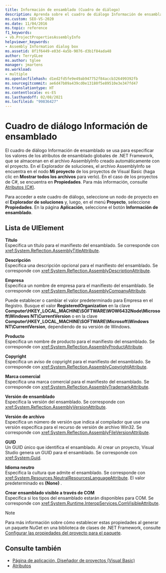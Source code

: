 ```yaml
---
title: Información de ensamblado (Cuadro de diálogo)
description: Aprenda sobre el cuadro de diálogo Información de ensamblado y cómo se utiliza para especificar los valores de los atributos de ensamblado globales de .NET Framework.
ms.custom: SEO-VS-2020
ms.date: 11/04/2016
ms.topic: reference
f1_keywords:
- vb.ProjectPropertiesAssemblyInfo
helpviewer_keywords:
- Assembly Information dialog box
ms.assetid: 8f1f6449-e03d-4a5b-9076-d3b1f84ada48
author: TerryGLee
ms.author: tglee
manager: jmartens
ms.workload:
- multiple
ms.openlocfilehash: d1ed2fd5fe9e49ab947752f84accb326499392fb
ms.sourcegitcommit: ae6d47b09a439cd0e13180f5e89510e3e347fd47
ms.translationtype: HT
ms.contentlocale: es-ES
ms.lasthandoff: 02/08/2021
ms.locfileid: "99836427"
---
```

# <a name="assembly-information-dialog-box"></a>Cuadro de diálogo Información de ensamblado

El cuadro de diálogo Información de ensamblado se usa para especificar los valores de los atributos de ensamblado globales de .NET Framework, que se almacenan en el archivo AssemblyInfo creado automáticamente con el proyecto. En el Explorador de soluciones, el archivo AssemblyInfo se encuentra en el nodo **Mi proyecto** de los proyectos de Visual Basic (haga clic en **Mostrar todos los archivos** para verlo). En el caso de los proyectos de C#, se encuentra en **Propiedades**. Para más información, consulte [Atributos (C#)](/dotnet/csharp/programming-guide/concepts/attributes/index).

Para acceder a este cuadro de diálogo, seleccione un nodo de proyecto en el **Explorador de soluciones** y, luego, en el menú **Proyecto**, seleccione **Propiedades**. En la página **Aplicación**, seleccione el botón **Información de ensamblado**.

## <a name="uielement-list"></a>Lista de UIElement

**Título**\
Especifica un título para el manifiesto del ensamblado. Se corresponde con <xref:System.Reflection.AssemblyTitleAttribute>.

**Descripción**\
Especifica una descripción opcional para el manifiesto del ensamblado. Se corresponde con <xref:System.Reflection.AssemblyDescriptionAttribute>.

**Empresa**\
Especifica un nombre de empresa para el manifiesto del ensamblado. Se corresponde con <xref:System.Reflection.AssemblyCompanyAttribute>.

Puede establecer o cambiar el valor predeterminado para Empresa en el Registro. Busque el valor **RegisteredOrganization** en la clave **Computer\HKEY_LOCAL_MACHINE\SOFTWARE\WOW6432Node\Microsoft\Windows NT\CurrentVersion** o en la clave **Computer\HKEY_LOCAL_MACHINE\SOFTWARE\Microsoft\Windows NT\CurrentVersion**, dependiendo de su versión de Windows.

**Producto**\
Especifica un nombre de producto para el manifiesto del ensamblado. Se corresponde con <xref:System.Reflection.AssemblyProductAttribute>.

**Copyright**\
Especifica un aviso de copyright para el manifiesto del ensamblado. Se corresponde con <xref:System.Reflection.AssemblyCopyrightAttribute>.

**Marca comercial**\
Especifica una marca comercial para el manifiesto del ensamblado. Se corresponde con <xref:System.Reflection.AssemblyTrademarkAttribute>.

**Versión de ensamblado**\
Especifica la versión del ensamblado. Se corresponde con <xref:System.Reflection.AssemblyVersionAttribute>.

**Versión de archivo**\
Especifica un número de versión que indica al compilador que use una versión específica para el recurso de versión de archivo Win32. Se corresponde con <xref:System.Reflection.AssemblyFileVersionAttribute>.

**GUID**\
Un GUID único que identifica el ensamblado. Al crear un proyecto, Visual Studio genera un GUID para el ensamblado. Se corresponde con <xref:System.Guid>.

**Idioma neutro**\
Especifica la cultura que admite el ensamblado. Se corresponde con <xref:System.Resources.NeutralResourcesLanguageAttribute>. El valor predeterminado es **(None)** .

**Crear ensamblado visible a través de COM**\
Especifica si los tipos del ensamblado estarán disponibles para COM. Se corresponde con <xref:System.Runtime.InteropServices.ComVisibleAttribute>.

> [!NOTE]
> Para más información sobre cómo establecer estas propiedades al generar un paquete NuGet en una biblioteca de clases de .NET Framework, consulte [Configurar las propiedades del proyecto para el paquete](/nuget/quickstart/create-and-publish-a-package-using-visual-studio-net-framework#configure-project-properties-for-the-package).

## <a name="see-also"></a>Consulte también

- [Página de aplicación, Diseñador de proyectos (Visual Basic)](../../ide/reference/application-page-project-designer-visual-basic.md)
- [Atributos](/previous-versions/z0w1kczw(v=vs.140))